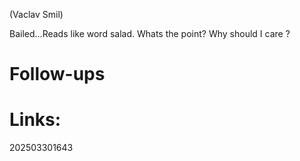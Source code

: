 (Vaclav Smil)

Bailed...Reads like word salad. Whats the point? Why should I care ?


# Follow-ups


# Links: 



202503301643
